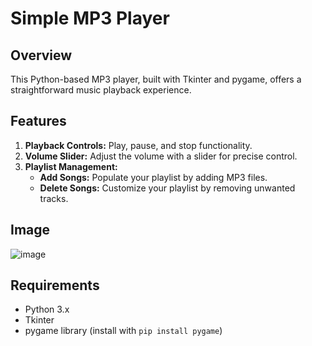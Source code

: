 # Simple MP3 Player

## Overview
This Python-based MP3 player, built with Tkinter and pygame, offers a straightforward music playback experience.

## Features
1. **Playback Controls:** Play, pause, and stop functionality.
2. **Volume Slider:** Adjust the volume with a slider for precise control.
3. **Playlist Management:**
    - **Add Songs:** Populate your playlist by adding MP3 files.
    - **Delete Songs:** Customize your playlist by removing unwanted tracks.

## Image
![image](https://github.com/Pratap-Samar/MP3-Player-made-with-Python/assets/149254966/ec93364f-11f4-4776-92a4-730dd39ef869)

## Requirements
- Python 3.x
- Tkinter
- pygame library (install with `pip install pygame`)
